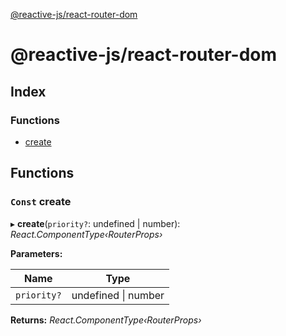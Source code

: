 [@reactive-js/react-router-dom](README.md)

# @reactive-js/react-router-dom

## Index

### Functions

* [create](README.md#const-create)

## Functions

### `Const` create

▸ **create**(`priority?`: undefined | number): *React.ComponentType‹RouterProps›*

**Parameters:**

Name | Type |
------ | ------ |
`priority?` | undefined &#124; number |

**Returns:** *React.ComponentType‹RouterProps›*
